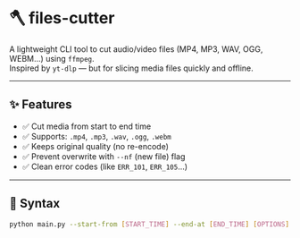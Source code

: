 # 🪓 files-cutter

A lightweight CLI tool to cut audio/video files (MP4, MP3, WAV, OGG, WEBM...) using `ffmpeg`.  
Inspired by `yt-dlp` — but for slicing media files quickly and offline.

---

## ✨ Features

- ✅ Cut media from start to end time
- ✅ Supports: `.mp4`, `.mp3`, `.wav`, `.ogg`, `.webm`
- ✅ Keeps original quality (no re-encode)
- ✅ Prevent overwrite with `--nf` (new file) flag
- ✅ Clean error codes (like `ERR_101`, `ERR_105`...)

---

## 🧾 Syntax

```bash
python main.py --start-from [START_TIME] --end-at [END_TIME] [OPTIONS] file:[FILENAME]
